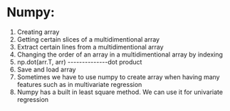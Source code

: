 # Numpy:

  1. Creating array
  2. Getting certain slices of a multidimentional array
  3. Extract certain lines from a multidimentional array
  4. Changing the order of an array in a multidimentional array by indexing
  5. np.dot(arr.T, arr) --------------dot product
  6. Save and load array
  7. Sometimes we have to use numpy to create array when having many features such as in multivariate regression
  8. Numpy has a built in least square method. We can use it for univariate regression
